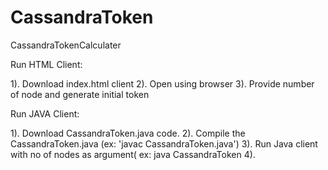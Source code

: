 CassandraToken
==============

CassandraTokenCalculater


Run HTML Client:

1). Download index.html client
2). Open using browser
3). Provide number of node and generate initial token


Run JAVA Client:

1). Download CassandraToken.java code.
2). Compile the CassandraToken.java (ex: 'javac CassandraToken.java')
3). Run Java client with no of nodes as argument( ex: java CassandraToken 4). 

